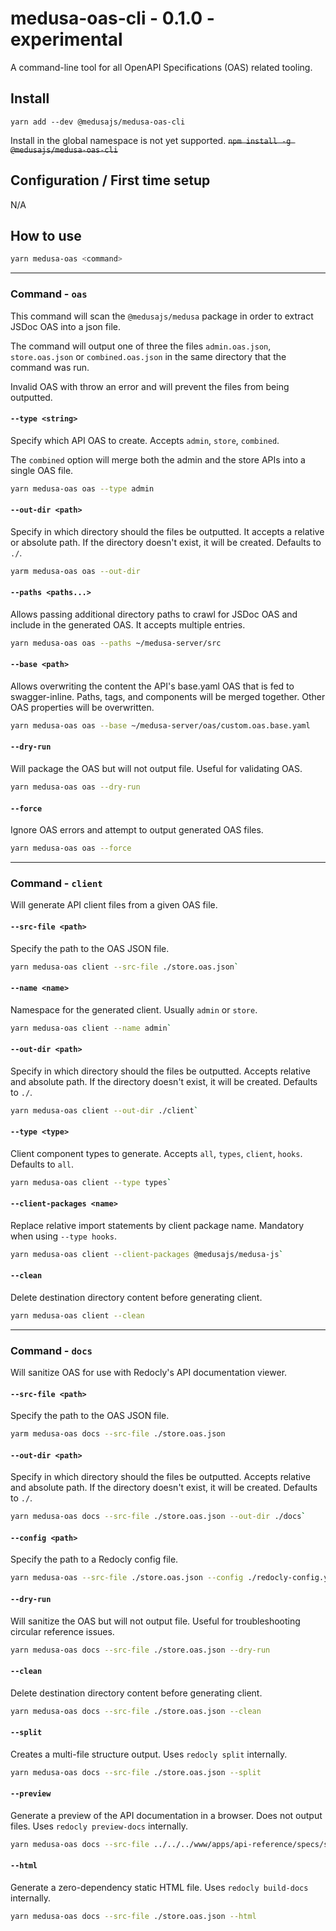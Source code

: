 # medusa-oas-cli - 0.1.0 - experimental

A command-line tool for all OpenAPI Specifications (OAS) related tooling.

## Install

`yarn add --dev @medusajs/medusa-oas-cli`

Install in the global namespace is not yet supported.
~~`npm install -g @medusajs/medusa-oas-cli`~~

## Configuration / First time setup

N/A

## How to use

```bash
yarn medusa-oas <command>
```

---

### Command - `oas`

This command will scan the `@medusajs/medusa` package in order to extract JSDoc OAS into a json file.

The command will output one of three the files `admin.oas.json`, `store.oas.json` or `combined.oas.json` in the same
directory that the command was run.

Invalid OAS with throw an error and will prevent the files from being outputted.

#### `--type <string>`

Specify which API OAS to create. Accepts `admin`, `store`, `combined`.

The `combined` option will merge both the admin and the store APIs into a single OAS file.

```bash
yarn medusa-oas oas --type admin
```

#### `--out-dir <path>`

Specify in which directory should the files be outputted. It accepts a relative or absolute path.
If the directory doesn't exist, it will be created. Defaults to `./`.

```bash
yarm medusa-oas oas --out-dir
```

#### `--paths <paths...>`

Allows passing additional directory paths to crawl for JSDoc OAS and include in the generated OAS.
It accepts multiple entries.

```bash
yarn medusa-oas oas --paths ~/medusa-server/src
```

#### `--base <path>`

Allows overwriting the content the API's base.yaml OAS that is fed to swagger-inline.
Paths, tags, and components will be merged together. Other OAS properties will be overwritten.

```bash
yarn medusa-oas oas --base ~/medusa-server/oas/custom.oas.base.yaml
```

#### `--dry-run`

Will package the OAS but will not output file. Useful for validating OAS.

```bash
yarn medusa-oas oas --dry-run
```

#### `--force`

Ignore OAS errors and attempt to output generated OAS files.

```bash
yarn medusa-oas oas --force
```

---

### Command - `client`

Will generate API client files from a given OAS file.

#### `--src-file <path>`

Specify the path to the OAS JSON file.

```bash
yarn medusa-oas client --src-file ./store.oas.json`
```

#### `--name <name>`

Namespace for the generated client. Usually `admin` or `store`.

```bash
yarn medusa-oas client --name admin`
```

#### `--out-dir <path>`

Specify in which directory should the files be outputted. Accepts relative and absolute path.
If the directory doesn't exist, it will be created. Defaults to `./`.

```bash
yarn medusa-oas client --out-dir ./client`
```

#### `--type <type>`

Client component types to generate. Accepts `all`, `types`, `client`, `hooks`.
Defaults to `all`.

```bash
yarn medusa-oas client --type types`
```

#### `--client-packages <name>`

Replace relative import statements by client package name. Mandatory when using `--type hooks`.

```bash
yarn medusa-oas client --client-packages @medusajs/medusa-js`
```

#### `--clean`

Delete destination directory content before generating client.

```bash
yarn medusa-oas client --clean
```

---

### Command - `docs`

Will sanitize OAS for use with Redocly's API documentation viewer.

#### `--src-file <path>`

Specify the path to the OAS JSON file.

```bash
yarm medusa-oas docs --src-file ./store.oas.json
```

#### `--out-dir <path>`

Specify in which directory should the files be outputted. Accepts relative and absolute path.
If the directory doesn't exist, it will be created. Defaults to `./`.

```bash
yarn medusa-oas docs --src-file ./store.oas.json --out-dir ./docs`
```

#### `--config <path>`

Specify the path to a Redocly config file.

```bash
yarn medusa-oas --src-file ./store.oas.json --config ./redocly-config.yaml
```

#### `--dry-run`

Will sanitize the OAS but will not output file. Useful for troubleshooting circular reference issues.

```bash
yarn medusa-oas docs --src-file ./store.oas.json --dry-run
```

#### `--clean`

Delete destination directory content before generating client.

```bash
yarn medusa-oas docs --src-file ./store.oas.json --clean
```

#### `--split`

Creates a multi-file structure output. Uses `redocly split` internally.

```bash
yarn medusa-oas docs --src-file ./store.oas.json --split
```

#### `--preview`

Generate a preview of the API documentation in a browser. Does not output files. Uses `redocly preview-docs` internally.

```bash
yarn medusa-oas docs --src-file ../../../www/apps/api-reference/specs/store.oas.json --preview
```

#### `--html`

Generate a zero-dependency static HTML file. Uses `redocly build-docs` internally.

```bash
yarn medusa-oas docs --src-file ./store.oas.json --html
```
